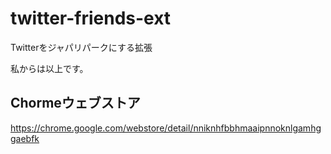 # twitter-friends-ext
Twitterをジャパリパークにする拡張

私からは以上です。

## Chormeウェブストア
https://chrome.google.com/webstore/detail/nniknhfbbhmaaipnnoknlgamhggaebfk
